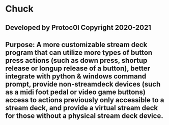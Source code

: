 # Chuck
Developed by Protoc0l Copyright 2020-2021
-------------------------------------------
Purpose: A more customizable stream deck program that can utilize more types of button press actions (such as down press, shortup release or longup release of a button), better integrate with python & windows command prompt, provide non-streamdeck devices (such as a midi foot pedal or video game buttons) access to actions previously only accessible to a stream deck, and provide a virtual stream deck for those without a physical stream deck device.
-------------------------------------------
